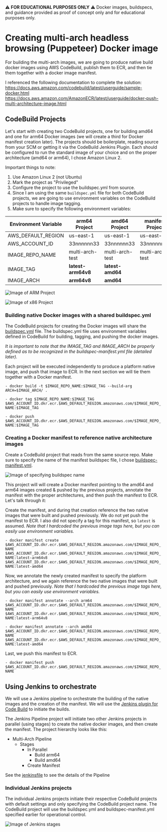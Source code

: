 :warning: **FOR EDUCATIONAL PURPOSES ONLY** :warning:
Docker images, buildspecs, and guidance provided as proof of concept only and for educational purposes only.

# Creating multi-arch headless browsing (Puppeteer) Docker image
For building the multi-arch images, we are going to produce native build docker images using AWS CodeBuild, publish them to ECR, and then tie them together with a docker image manifest.

I referenced the following documentation to complete the solution:
https://docs.aws.amazon.com/codebuild/latest/userguide/sample-docker.html
https://docs.aws.amazon.com/AmazonECR/latest/userguide/docker-push-multi-architecture-image.html

## CodeBuild Projects
Let's start with creating two CodeBuild projects, one for building amd64 and one for arm64 Docker images (we will create a third for Docker manifest creation later). The projects should be boilerplate, reading source from your SCM or getting it via the CodeBuild Jenkins Plugin. Each should be configured to run the standard image of your choice and on the proper architecture (amd64 or arm64), I chose Amazon Linux 2.

Important things to note: 

1. Use Amazon Linux 2 (not Ubuntu)
2. Mark the project as "Privileged"
3. Configure the project to use the buildspec.yml from source.
4. Since I am using the same `buildspec.yml` file for both CodeBuild projects, we are going to use environment variables on the CodeBuild projects to handle image tagging.
5. Make sure to specify the following environment variables:

Environment Variable | arm64 Project | amd64 Project | manifest Project
---------------------|---------------|---------------|---------
AWS_DEFAULT_REGION |  us-east-1	 | us-east-1 | us-east-1	
AWS_ACCOUNT_ID | 33nnnnnn33 | 33nnnnnn33 | 33nnnnnn33 
IMAGE_REPO_NAME | multi-arch-test | multi-arch-test | multi-arch-test
IMAGE_TAG | **latest-arm64v8** | **latest-amd64** 
IMAGE_ARCH | **arm64v8** | **amd64** | 

![Image of ARM Project](images/Figure1.png)

![Image of x86 Project](images/Figure2.png)

### Building native Docker images with a shared buildspec.yml
The CodeBuild projects for creating the Docker images will share the [buildspec.yml](buildspec.yml) file. The buildspec.yml file uses environment variables defined in CodeBuild for building, tagging, and pushing the docker images.

_It is important to note that the IMAGE_TAG and IMAGE_ARCH be properly defined as to be recognized in the buildspec-manifest.yml file (detailed later)._

Each project will be executed independently to produce a platform native image, and push that image to ECR. In the next section we will tie them together with a Docker manifest.

`- docker build -t $IMAGE_REPO_NAME:$IMAGE_TAG --build-arg ARCH=$IMAGE_ARCH/ .`

`- docker tag $IMAGE_REPO_NAME:$IMAGE_TAG $AWS_ACCOUNT_ID.dkr.ecr.$AWS_DEFAULT_REGION.amazonaws.com/$IMAGE_REPO_NAME:$IMAGE_TAG`

`- docker push $AWS_ACCOUNT_ID.dkr.ecr.$AWS_DEFAULT_REGION.amazonaws.com/$IMAGE_REPO_NAME:$IMAGE_TAG`

### Creating a Docker manifest to reference native architecture images
Create a CodeBuild project that reads from the same source repo. Make sure to specify the name of the manifest buildspec file, I chose [buildspec-manifest.yml](buildspec-manifest.yml). 

![Image of specifying buildspec name](images/Figure3.png)

This project will will create a Docker manifest pointing to the amd64 and arm64 images created & pushed by the previous projects, annotate the manifest with the proper architectures, and then push the manifest to ECR. Let's talk through it:

Create the manifest, and during that creation reference the two native images that were built and pushed previously. We do not yet push the manifest to ECR. I also did not specify a tag for this manifest, so `latest` is assumed. 
_Note that I hardcoded the previous image tags here, but you can easily use environment variables._

`- docker manifest create $AWS_ACCOUNT_ID.dkr.ecr.$AWS_DEFAULT_REGION.amazonaws.com/$IMAGE_REPO_NAME $AWS_ACCOUNT_ID.dkr.ecr.$AWS_DEFAULT_REGION.amazonaws.com/$IMAGE_REPO_NAME:latest-arm64v8 $AWS_ACCOUNT_ID.dkr.ecr.$AWS_DEFAULT_REGION.amazonaws.com/$IMAGE_REPO_NAME:latest-amd64`

Now, we annotate the newly created manifest to specify the platform architecture, and we again reference the two native images that were built and pushed previously. 
_Note that I hardcoded the previous image tags here, but you can easily use environment variables._

`- docker manifest annotate --arch arm64 $AWS_ACCOUNT_ID.dkr.ecr.$AWS_DEFAULT_REGION.amazonaws.com/$IMAGE_REPO_NAME $AWS_ACCOUNT_ID.dkr.ecr.$AWS_DEFAULT_REGION.amazonaws.com/$IMAGE_REPO_NAME:latest-arm64v8`

`- docker manifest annotate --arch amd64 $AWS_ACCOUNT_ID.dkr.ecr.$AWS_DEFAULT_REGION.amazonaws.com/$IMAGE_REPO_NAME $AWS_ACCOUNT_ID.dkr.ecr.$AWS_DEFAULT_REGION.amazonaws.com/$IMAGE_REPO_NAME:latest-amd64`

Last, we push this manifest to ECR.

`- docker manifest push $AWS_ACCOUNT_ID.dkr.ecr.$AWS_DEFAULT_REGION.amazonaws.com/$IMAGE_REPO_NAME`

## Using Jenkins to orchestrate
We will use a Jenkins pipeline to orchestrate the building of the native images and the creation of the manifest. We will use the [Jenkins plugin for Code Build](https://docs.aws.amazon.com/codebuild/latest/userguide/jenkins-plugin.html) to initiate the builds.

The Jenkins Pipeline project will initiate two other Jenkins projects in parallel (using stages) to create the native docker images, and then create the manifest. The project hierarchy looks like this:
- Multi-Arch Pipeline 
  * Stages
    * In Parallel   
      * Build arm64
      * Build amd64
    * Create Manifest

See the [jenkinsfile](jenkinsfile) to see the details of the Pipeline

### Individual Jenkins projects 
The individual Jenkins projects initiate their respective CodeBuild projects with default settings and only specifying the CodeBuild project name. The CodeBuild project will use the buildspec.yml and buildspec-manifest.yml specified earlier for operational control. 

![Image of Jenkins stages](images/Figure4.png)